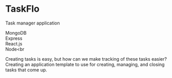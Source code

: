 # TaskFlo
Task manager application


MongoDB<br>
Express<br>
React.js<br>
Node<br

Creating tasks is easy, but how can we make tracking of these tasks easier?<br>
Creating an application template to use for creating, managing, and closing tasks that come up.

